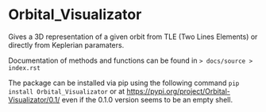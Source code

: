 # Orbital_Visualizator
Gives a 3D representation of a given orbit from TLE (Two Lines Elements) or directly from Keplerian paramaters.


Documentation of methods and functions can be found in ``> docs/source > index.rst``


The package can be installed via pip using the following command ``pip install Orbital_Visualizator`` or at https://pypi.org/project/Orbital-Visualizator/0.1/ even if
the 0.1.0 version seems to be an empty shell.